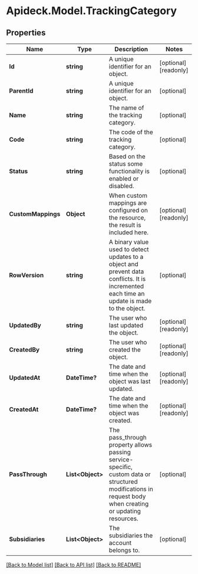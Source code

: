 # Apideck.Model.TrackingCategory

## Properties

Name | Type | Description | Notes
------------ | ------------- | ------------- | -------------
**Id** | **string** | A unique identifier for an object. | [optional] [readonly] 
**ParentId** | **string** | A unique identifier for an object. | [optional] 
**Name** | **string** | The name of the tracking category. | [optional] 
**Code** | **string** | The code of the tracking category. | [optional] 
**Status** | **string** | Based on the status some functionality is enabled or disabled. | [optional] 
**CustomMappings** | **Object** | When custom mappings are configured on the resource, the result is included here. | [optional] [readonly] 
**RowVersion** | **string** | A binary value used to detect updates to a object and prevent data conflicts. It is incremented each time an update is made to the object. | [optional] 
**UpdatedBy** | **string** | The user who last updated the object. | [optional] [readonly] 
**CreatedBy** | **string** | The user who created the object. | [optional] [readonly] 
**UpdatedAt** | **DateTime?** | The date and time when the object was last updated. | [optional] [readonly] 
**CreatedAt** | **DateTime?** | The date and time when the object was created. | [optional] [readonly] 
**PassThrough** | **List&lt;Object&gt;** | The pass_through property allows passing service-specific, custom data or structured modifications in request body when creating or updating resources. | [optional] 
**Subsidiaries** | **List&lt;Object&gt;** | The subsidiaries the account belongs to. | [optional] 

[[Back to Model list]](../README.md#documentation-for-models) [[Back to API list]](../README.md#documentation-for-api-endpoints) [[Back to README]](../README.md)

